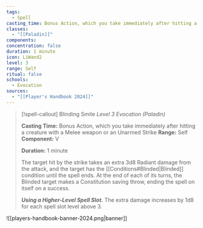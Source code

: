 ```yaml
---
tags:
  - Spell
casting_time: Bonus Action, which you take immediately after hitting a creature with a Melee weapon or an Unarmed Strike
classes:
  - "[[Paladin]]"
components:
concentration: false
duration: 1 minute
icon: LiWand2
level: 3
range: Self
ritual: false
schools:
  - Evocation
sources: 
  - "[[Player's Handbook 2024]]"
---
```

>[!spell-callout] Blinding Smite
>_Level 3 Evocation (Paladin)_
>
>**Casting Time:** Bonus Action, which you take immediately after hitting a creature with a Melee weapon or an Unarmed Strike
>**Range:** Self
>**Component:** V
>
>**Duration:** 1 minute
>
>The target hit by the strike takes an extra 3d8 Radiant damage from the attack, and the target has the [[Conditions#Blinded\|Blinded]] condition until the spell ends. At the end of each of its turns, the Blinded target makes a Constitution saving throw, ending the spell on itself on a success.
>
>**_Using a Higher-Level Spell Slot._** The extra damage increases by 1d8 for each spell slot level above 3.


![[players-handbook-banner-2024.png|banner]]